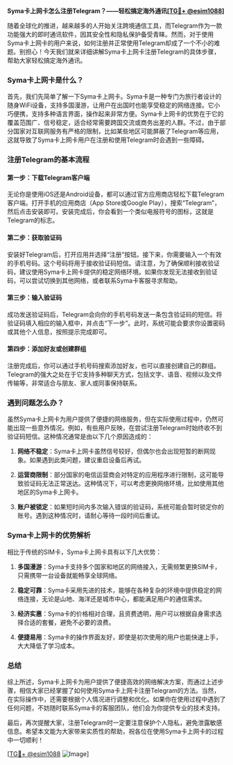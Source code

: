 **Syma卡上网卡怎么注册Telegram？——轻松搞定海外通讯[[TG💪+ @esim1088](https://t.me/s/esim1088)]**

随着全球化的推进，越来越多的人开始关注跨境通信工具，而Telegram作为一款功能强大的即时通讯软件，因其安全性和隐私保护备受青睐。然而，对于使用Syma卡上网卡的用户来说，如何注册并正常使用Telegram却成了一个不小的难题。别担心！今天我们就来详细讲解Syma卡上网卡注册Telegram的具体步骤，帮助大家轻松搞定海外通讯。

### Syma卡上网卡是什么？

首先，我们先简单了解一下Syma卡上网卡。Syma卡是一种专门为旅行者设计的随身WiFi设备，支持多国漫游，让用户在出国时也能享受稳定的网络连接。它小巧便携，支持多种语言界面，操作起来非常方便。Syma卡上网卡的优势在于它的覆盖范围广、信号稳定，适合经常需要跨国交流或商务出差的人群。不过，由于部分国家对互联网服务有严格的限制，比如某些地区可能屏蔽了Telegram等应用，这就导致了Syma卡上网卡用户在注册和使用Telegram时会遇到一些障碍。

### 注册Telegram的基本流程

#### 第一步：下载Telegram客户端

无论你是使用iOS还是Android设备，都可以通过官方应用商店轻松下载Telegram客户端。打开手机的应用商店（App Store或Google Play），搜索“Telegram”，然后点击安装即可。安装完成后，你会看到一个类似电报符号的图标，这就是Telegram的标志。

#### 第二步：获取验证码

安装好Telegram后，打开应用并选择“注册”按钮。接下来，你需要输入一个有效的手机号码。这个号码将用于接收验证码短信。请注意，为了确保顺利接收验证码，建议使用Syma卡上网卡提供的稳定网络环境。如果你发现无法接收到验证码，可以尝试切换到其他网络，或者联系Syma卡客服寻求帮助。

#### 第三步：输入验证码

成功发送验证码后，Telegram会向你的手机号码发送一条包含验证码的短信。将验证码填入相应的输入框中，并点击“下一步”。此时，系统可能会要求你设置密码或其他个人信息，按照提示完成即可。

#### 第四步：添加好友或创建群组

注册完成后，你可以通过手机号码搜索添加好友，也可以直接创建自己的群组。Telegram的强大之处在于它支持多种聊天方式，包括文字、语音、视频以及文件传输等，非常适合与朋友、家人或同事保持联系。

### 遇到问题怎么办？

虽然Syma卡上网卡为用户提供了便捷的网络服务，但在实际使用过程中，仍然可能出现一些意外情况。例如，有些用户反映，在尝试注册Telegram时始终收不到验证码短信。这种情况通常是由以下几个原因造成的：

1. **网络不稳定**：Syma卡上网卡虽然信号较好，但偶尔也会出现短暂的断网现象。如果遇到此类问题，建议重启设备后再试。
   
2. **运营商限制**：部分国家的电信运营商会对特定的应用程序进行限制，这可能导致验证码无法正常送达。这种情况下，可以考虑更换网络环境，比如使用其他地区的Syma卡上网卡。

3. **账户被锁定**：如果短时间内多次输入错误的验证码，系统可能会暂时锁定你的账号。遇到这种情况时，请耐心等待一段时间后重试。

### Syma卡上网卡的优势解析

相比于传统的SIM卡，Syma卡上网卡具有以下几大优势：

1. **多国漫游**：Syma卡支持多个国家和地区的网络接入，无需频繁更换SIM卡，只需携带一台设备就能畅享全球网络。
   
2. **稳定可靠**：Syma卡采用先进的技术，能够在各种复杂的环境中提供稳定的网络连接，无论是山地、海洋还是城市中心，都能满足用户的通信需求。

3. **经济实惠**：Syma卡的价格相对合理，且资费透明，用户可以根据自身需求选择合适的套餐，避免不必要的浪费。

4. **便捷易用**：Syma卡的操作界面友好，即使是初次使用的用户也能快速上手，大大降低了学习成本。

### 总结

综上所述，Syma卡上网卡为用户提供了便捷高效的网络解决方案，而通过上述步骤，相信大家已经掌握了如何使用Syma卡上网卡注册Telegram的方法。当然，在实际操作中，还需要根据个人情况进行调整和优化。如果你在使用过程中遇到了任何问题，不妨随时联系Syma卡的客服团队，他们会为你提供专业的技术支持。

最后，再次提醒大家，注册Telegram时一定要注意保护个人隐私，避免泄露敏感信息。希望本文能为大家带来实质性的帮助，祝各位在使用Syma卡上网卡的过程中一切顺利！

[[TG💪+ @esim1088](https://t.me/s/esim1088) ![Image](https://i.postimg.cc/4NQfJmqS/Snipaste-2025-05-13-00-14-12.png)]